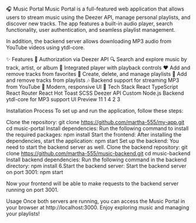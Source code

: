 🎧 Music Portal
Music Portal is a full-featured web application that allows users to stream music using the Deezer API, manage personal playlists, and discover new tracks. The app features a built-in audio player, search functionality, user authentication, and seamless playlist management.

In addition, the backend server allows downloading MP3 audio from YouTube videos using ytdl-core.

✨ Features
🔐 Authorization via Deezer API
🔍 Search and explore music by track, artist, or album
🎵 Integrated player with playback controls
❤️ Add and remove tracks from favorites
📁 Create, delete, and manage playlists
📌 Add and remove tracks from playlists
🎶 Backend support for streaming MP3 from YouTube
🌙 Modern, responsive UI
🚀 Tech Stack
React
TypeScript
React Router
React Hot Toast
SCSS
Deezer API
Custom Node.js Backend
ytdl-core for MP3 support
UI Preview
11 1 4 2 3

Installation Process
To set up and run the application, follow these steps:

Clone the repository:
git clone https://github.com/martha-555/my-app.git
cd music-portal
Install dependencies: Run the following command to install the required packages: npm install
Start the frontend: After installing the dependencies, start the application: npm start
Set up the backend: You need to start the backend server as well. Clone the backend repository:
  git clone https://github.com/martha-555/music-backend.git
  cd music-backend
Install backend dependencies: Run the following command in the backend directory: npm install
6.Start the backend server: Start the backend server on port 3001: npm start

Now your frontend will be able to make requests to the backend server running on port 3001.

Usage
Once both servers are running, you can access the Music Portal in your browser at http://localhost:3000. Enjoy exploring music and managing your playlists!

 
